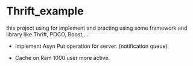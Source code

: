 # Thrift_example
this project using for implement and practing using some framework and library like Thrift, POCO, Boost,...


* implement Asyn Put operation for server.
(notification queue).

* Cache on Ram 1000 user more active. 
